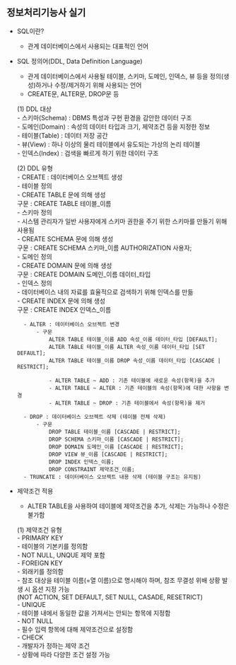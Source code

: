 ## 정보처리기능사 실기

- SQL이란?  
    - 관계 데이터베이스에서 사용되는 대표적인 언어  

- SQL 정의어(DDL, Data Definition Language)  
    - 관게 데이터베이스에서 사용될 테이블, 스키마, 도메인, 인덱스, 뷰 등을 정의(생성)하거나 수정/제거하기 위해 사용되는 언어  
    - CREATE문, ALTER문, DROP문 등  

    (1) DDL 대상  
        - 스키마(Schema) : DBMS 특성과 구현 환경을 감안한 데이터 구조  
        - 도메인(Domain) : 속성의 데이터 타입과 크기, 제약조건 등을 지정한 정보  
        - 테이블(Table) : 데이터 저장 공간  
        - 뷰(View) : 하나 이상의 물리 테이블에서 유도되는 가상의 논리 테이블  
        - 인덱스(Index) : 검색을 빠르게 하기 위한 데이터 구조  

    (2) DDL 유형  
        - CREATE : 데이터베이스 오브젝트 생성  
            - 테이블 정의  
                - CREATE TABLE 문에 의해 생성  
                구문 : CREATE TABLE 테이블_이름  
            - 스키마 정의  
                - 시스템 관리자가 일반 사용자에게 스키마 권한을 주기 위한 스키마를 만들기 위해 사용됨  
                - CREATE SCHEMA 문에 의해 생성  
                구문 : CREATE SCHEMA 스키마_이름 AUTHORIZATION 사용자;  
            - 도메인 정의  
                - CREATE DOMAIN 문에 의해 생성  
                구문 : CREATE DOMAIN 도메인_이름 데이터_타입  
            - 인덱스 정의  
                - 데이터베이스 내의 자료를 효율적으로 검색하기 위해 인덱스를 만듦  
                - CREATE INDEX 문에 의해 생성  
                구문 : CREATE INDEX 인덱스_이름  

        - ALTER : 데이터베이스 오브젝트 변경  
            - 구문  
                ALTER TABLE 테이블_이름 ADD 속성_이름 데이터_타입 [DEFAULT];   
                ALTER TABLE 테이블_이름 ALTER 속성_이름 데이터_타입 [SET DEFAULT];  
                ALTER TABLE 테이블_이름 DROP 속성_이름 데이터_타입 [CASCADE | RESTRICT];  
                
                - ALTER TABLE ~ ADD : 기존 테이블에 새로운 속성(항목)을 추가  
                - ALTER TABLE ~ ALTER : 기존 테이블의 속성(항목)에 대한 사항을 변경  
                - ALTER TABLE ~ DROP : 기존 테이블에서 속성(항목)을 제거  

        - DROP : 데이터베이스 오브젝트 삭제 (테이블 전체 삭제)  
            - 구문 
                DROP TABLE 테이블_이름 [CASCADE | RESTRICT];  
                DROP SCHEMA 스키마_이름 [CASCADE | RESTRICT];  
                DROP DOMAIN 도메인_이름 [CASCADE | RESTRICT];  
                DROP VIEW 뷰_이름 [CASCADE | RESTRICT];  
                DROP INDEX 인덱스_이름;  
                DROP CONSTRAINT 제약조건_이름;  
        - TRUNCATE : 데이터베이스 오브젝트 내용 삭제 (테이블 구조는 유지됨)  

- 제약조건 적용  
    - ALTER TABLE을 사용하여 테이블에 제약조건을 추가, 삭제는 가능하나 수정은 불가함  

    (1) 제약조건 유형  
        - PRIMARY KEY  
            - 테이블의 기본키를 정의함  
            - NOT NULL, UNQUE 제약 포함  
        - FOREIGN KEY  
            - 외래키를 정의함  
            - 참조 대상을 테이블 이름(=열 이름)으로 명시해야 하며, 참조 무결성 위배 상황 발생 시 옵션 지정 가능  
            (NOT ACTION, SET DEFAULT, SET NULL, CASADE, RESETRICT)  
        - UNIQUE  
            - 테이블 내에서 동일한 값을 가져서는 안되는 항목에 지정함   
        - NOT NULL  
            - 필수 입력 항목에 대해 제약조건으로 설정함  
        - CHECK   
            - 개발자가 정하는 제약 조건  
            - 상황에 따라 다양한 조건 설정 가능  
